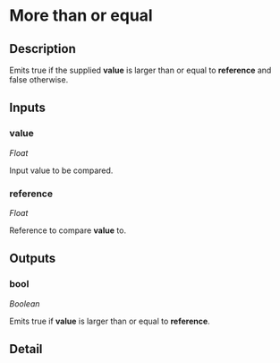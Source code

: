 # More than or equal

## Description
Emits true if the supplied **value** is larger than or equal to **reference** and false otherwise.

## Inputs
### value

*Float*

Input value to be compared.

### reference

*Float*

Reference to compare **value** to.

## Outputs
### bool

*Boolean*

Emits true if **value** is larger than or equal to **reference**.

## Detail

